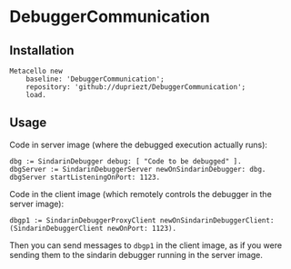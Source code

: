 # DebuggerCommunication

## Installation
```smalltalk
Metacello new
    baseline: 'DebuggerCommunication';
    repository: 'github://dupriezt/DebuggerCommunication';
    load.
```
## Usage
Code in server image (where the debugged execution actually runs):
```smalltalk
dbg := SindarinDebugger debug: [ "Code to be debugged" ].
dbgServer := SindarinDebuggerServer newOnSindarinDebugger: dbg.
dbgServer startListeningOnPort: 1123.
```

Code in the client image (which remotely controls the debugger in the server image):
```smalltalk
dbgp1 := SindarinDebuggerProxyClient newOnSindarinDebuggerClient: (SindarinDebuggerClient newOnPort: 1123).
```

Then you can send messages to `dbgp1` in the client image, as if you were sending them to the sindarin debugger running in the server image.
